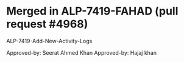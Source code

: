 # Merged in ALP-7419-FAHAD (pull request #4968)

ALP-7419-Add-New-Activity-Logs

Approved-by: Seerat Ahmed Khan
Approved-by: Hajaj khan

